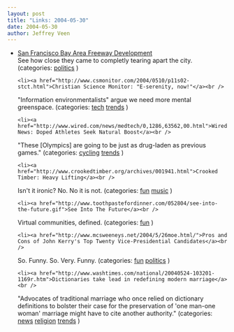 ```yaml
--- 
layout: post
title: "Links: 2004-05-30"
date: 2004-05-30
author: Jeffrey Veen
---
```

<ul>
    <li><a href="http://www.cahighways.org/maps-sf-fwy.html">San Francisco Bay Area Freeway Development</a><br />
<span class="link-meta">See how close they came to completly tearing apart the city. (categories: <a href="http://del.icio.us/veen/"></a> <a href="http://del.icio.us/veen/politics">politics</a> )</span></li>

    <li><a href="http://www.csmonitor.com/2004/0510/p11s02-stct.html">Christian Science Monitor: "E-serenity, now!"</a><br />
<span class="link-meta">"Information environmentalists" argue we need more mental greenspace. (categories: <a href="http://del.icio.us/veen/"></a> <a href="http://del.icio.us/veen/tech">tech</a> <a href="http://del.icio.us/veen/trends">trends</a> )</span></li>

    <li><a href="http://www.wired.com/news/medtech/0,1286,63562,00.html">Wired News: Doped Athletes Seek Natural Boost</a><br />
<span class="link-meta">"These [Olympics] are going to be just as drug-laden as previous games." (categories: <a href="http://del.icio.us/veen/"></a> <a href="http://del.icio.us/veen/cycling">cycling</a> <a href="http://del.icio.us/veen/trends">trends</a> )</span></li>

    <li><a href="http://www.crookedtimber.org/archives/001941.html">Crooked Timber: Heavy Lifting</a><br />
<span class="link-meta">Isn't it ironic? No. No it is not. (categories: <a href="http://del.icio.us/veen/"></a> <a href="http://del.icio.us/veen/fun">fun</a> <a href="http://del.icio.us/veen/music">music</a> )</span></li>

    <li><a href="http://www.toothpastefordinner.com/052804/see-into-the-future.gif">See Into The Future</a><br />
<span class="link-meta">Virtual communities, defined. (categories: <a href="http://del.icio.us/veen/"></a> <a href="http://del.icio.us/veen/fun">fun</a> )</span></li>

    <li><a href="http://www.mcsweeneys.net/2004/5/26moe.html/">Pros and Cons of John Kerry's Top Twenty Vice-Presidential Candidates</a><br />
<span class="link-meta">So. Funny. So. Very. Funny. (categories: <a href="http://del.icio.us/veen/"></a> <a href="http://del.icio.us/veen/fun">fun</a> <a href="http://del.icio.us/veen/politics">politics</a> )</span></li>

    <li><a href="http://www.washtimes.com/national/20040524-103201-1169r.htm">Dictionaries take lead in redefining modern marriage</a><br />
<span class="link-meta">"Advocates of traditional marriage who once relied on dictionary definitions to bolster their case for the preservation of 'one man-one woman' marriage might have to cite another authority." (categories: <a href="http://del.icio.us/veen/"></a> <a href="http://del.icio.us/veen/news">news</a> <a href="http://del.icio.us/veen/religion">religion</a> <a href="http://del.icio.us/veen/trends">trends</a> )</span></li>

  </ul>

&#8203;